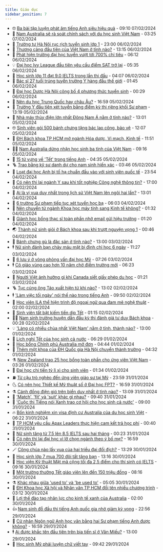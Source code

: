 ```yaml
---
title: Giáo dục
sidebar_position: 7
---
```


<!-- vnexpress-giao-duc:START -->
- 🤓 [Ba bài tập luyện phát âm tiếng Anh siêu hiệu quả](https://vnexpress.net/ba-bai-tap-luyen-phat-am-tieng-anh-sieu-hieu-qua-4710008.html) - 09:10 07/02/2024
- 🦆 [Nam Australia sẽ rà soát chính sách với du học sinh Việt Nam](https://vnexpress.net/nam-australia-se-ra-soat-chinh-sach-voi-du-hoc-sinh-viet-nam-4709800.html) - 03:25 07/02/2024
- 🦩 [Trường tư Hà Nội rục rịch tuyển sinh lớp 1](https://vnexpress.net/truong-tu-ha-noi-ruc-rich-tuyen-sinh-lop-1-4709413.html) - 23:00 06/02/2024
- 🌮 [Thương cảng đầu tiên của Việt Nam ở tỉnh nào?](https://vnexpress.net/thuong-cang-dau-tien-cua-viet-nam-o-tinh-nao-4708487.html) - 13:15 06/02/2024
- 🔭 [Phát hiện trường đại học tuyển vượt tới 700% chỉ tiêu](https://vnexpress.net/phat-hien-truong-dai-hoc-tuyen-vuot-toi-700-chi-tieu-4709375.html) - 06:12 06/02/2024
- 💡 [Đại học Ivy League đầu tiên yêu cầu điểm SAT trở lại](https://vnexpress.net/dai-hoc-ivy-league-dau-tien-yeu-cau-diem-sat-tro-lai-4709289.html) - 05:35 06/02/2024
- 🥰 [Học sinh lớp 11 đạt 9.0 IELTS trong lần thi đầu](https://vnexpress.net/hoc-sinh-lop-11-dat-9-0-ielts-trong-lan-thi-dau-4709282.html) - 04:07 06/02/2024
- 🐲 [Bác sĩ 27 tuổi trúng tuyển trường Y hàng đầu thế giới](https://vnexpress.net/bac-si-27-tuoi-trung-tuyen-truong-y-hang-dau-the-gioi-4709179.html) - 01:45 06/02/2024
- 🦒 [Đại học Dược Hà Nội công bố 4 phương thức tuyển sinh](https://vnexpress.net/dai-hoc-duoc-ha-noi-cong-bo-4-phuong-thuc-tuyen-sinh-4709196.html) - 00:29 06/02/2024
- 🦆 [Nên du học Trung Quốc hay châu Âu?](https://vnexpress.net/nen-du-hoc-trung-quoc-hay-chau-au-4709175.html) - 16:59 05/02/2024
- 🧰 [Trường Y đầu tiên xét tuyển bằng điểm kỳ thi riêng khối Sư phạm](https://vnexpress.net/truong-y-dau-tien-xet-tuyen-bang-diem-ky-thi-rieng-khoi-su-pham-4709108.html) - 13:19 05/02/2024
- 🐘 [Nhà máy thủy điện lớn nhất Đông Nam Á nằm ở tỉnh nào?](https://vnexpress.net/nha-may-thuy-dien-lon-nhat-dong-nam-a-nam-o-tinh-nao-4709119.html) - 13:01 05/02/2024
- 🤓 [Sinh viên gói 500 bánh chưng tặng bác lao công, bảo vệ](https://vnexpress.net/sinh-vien-goi-500-banh-chung-tang-bac-lao-cong-bao-ve-4709098.html) - 12:07 05/02/2024
- 🧰 [ĐH Bách khoa TP HCM mở ngành Hóa dược, Vi mạch, Kinh tế](https://vnexpress.net/dh-bach-khoa-tp-hcm-mo-nganh-hoa-duoc-vi-mach-kinh-te-4709076.html) - 11:51 05/02/2024
- 🧑‍💻 [Nam Australia dừng nhận học sinh ba tỉnh của Việt Nam](https://vnexpress.net/nam-australia-dung-nhan-hoc-sinh-ba-tinh-cua-viet-nam-4709069.html) - 09:16 05/02/2024
- 🫶 [15 từ vựng về &#39;Tết&#39; trong tiếng Anh](https://vnexpress.net/15-tu-vung-ve-tet-trong-tieng-anh-4708914.html) - 04:35 05/02/2024
- 🪜 [Trao bằng kỹ sư danh dự cho nam sinh hiến xác](https://vnexpress.net/trao-bang-ky-su-danh-du-cho-nam-sinh-hien-xac-4708724.html) - 03:46 05/02/2024
- 🎊 [Loạt đại học Anh bị tố hạ chuẩn đầu vào với sinh viên quốc tế](https://vnexpress.net/loat-dai-hoc-anh-bi-to-ha-chuan-dau-vao-voi-sinh-vien-quoc-te-4708514.html) - 23:54 04/02/2024
- 🧐 [Có nên thi lại ngành Y sau khi tốt nghiệp Công nghệ thông tin?](https://vnexpress.net/co-nen-thi-lai-nganh-y-sau-khi-tot-nghiep-cong-nghe-thong-tin-4708605.html) - 17:00 04/02/2024
- 🌈 [Ai là vị vua duy nhất trong lịch sử Việt Nam lên ngôi hai lần?](https://vnexpress.net/ai-la-vi-vua-duy-nhat-trong-lich-su-viet-nam-len-ngoi-hai-lan-4708601.html) - 13:01 04/02/2024
- 🥰 [6 trường Sư phạm tiếp tục xét tuyển học bạ](https://vnexpress.net/6-truong-su-pham-tiep-tuc-xet-tuyen-hoc-ba-4708131.html) - 06:03 04/02/2024
- 🎡 [Nên chuyển từ ngành Khoa học máy tính sang Kinh tế không?](https://vnexpress.net/nen-chuyen-tu-nganh-khoa-hoc-may-tinh-sang-kinh-te-khong-4708424.html) - 01:32 04/02/2024
- 🎊 [Giành học bổng thạc sĩ toàn phần nhờ email gửi hiệu trưởng](https://vnexpress.net/gianh-hoc-bong-thac-si-toan-phan-nho-email-gui-hieu-truong-4703308.html) - 01:20 04/02/2024
- 🌏 [Thành nữ sinh giỏi ở Bách khoa sau khi trượt nguyện vọng 1](https://vnexpress.net/thanh-nu-sinh-gioi-o-bach-khoa-sau-khi-truot-nguyen-vong-1-4708081.html) - 00:46 04/02/2024
- 🥸 [Bánh chưng gù là đặc sản ở tỉnh nào?](https://vnexpress.net/banh-chung-gu-la-dac-san-o-tinh-nao-4708414.html) - 13:00 03/02/2024
- 🕴 [Nữ sinh đánh bạn chảy máu mặt bị đình chỉ học 6 ngày](https://vnexpress.net/nu-sinh-danh-ban-chay-mau-mat-bi-dinh-chi-hoc-6-ngay-4708428.html) - 11:27 03/02/2024
- 💂 [6 lưu ý ở vòng phỏng vấn đại học Mỹ](https://vnexpress.net/6-luu-y-o-vong-phong-van-dai-hoc-my-4708125.html) - 07:26 03/02/2024
- 🕴 [Cô giáo vùng cao hơn 10 năm chờ điểm trường mới](https://vnexpress.net/co-giao-vung-cao-hon-10-nam-cho-diem-truong-moi-4708280.html) - 06:23 03/02/2024
- 🌋 [Người Việt ảnh hưởng gì khi Canada siết giấy phép du học](https://vnexpress.net/nguoi-viet-anh-huong-gi-khi-canada-siet-giay-phep-du-hoc-4707279.html) - 01:21 03/02/2024
- 🪜 [Tục cúng ông Táo xuất hiện từ khi nào?](https://vnexpress.net/tuc-cung-ong-tao-xuat-hien-tu-khi-nao-4708122.html) - 13:02 02/02/2024
- 🕴 [&#39;Làm việc tối ngày&#39; nói thế nào trong tiếng Anh](https://vnexpress.net/lam-viec-toi-ngay-noi-the-nao-trong-tieng-anh-4708119.html) - 09:50 02/02/2024
- 🎃 [Học viên ILA thể hiện trình độ ngoại ngữ qua đam mê nghệ thuật](https://vnexpress.net/hoc-vien-ila-the-hien-trinh-do-ngoai-ngu-qua-dam-me-nghe-thuat-4707877.html) - 02:00 02/02/2024
- 🦏 [Sinh viên tất bật kiếm tiền dịp Tết](https://vnexpress.net/sinh-vien-tat-bat-kiem-tien-dip-tet-4707732.html) - 01:15 02/02/2024
- 🧑‍🏫 [Nam sinh trường huyện dẫn đầu kỳ thi đánh giá tư duy Bách khoa](https://vnexpress.net/nam-sinh-truong-huyen-dan-dau-ky-thi-danh-gia-tu-duy-bach-khoa-4707291.html) - 00:28 02/02/2024
- 💡 [&#39;Làng có nhiều chùa nhất Việt Nam&#39; nằm ở tỉnh, thành nào?](https://vnexpress.net/lang-co-nhieu-chua-nhat-viet-nam-nam-o-tinh-thanh-nao-4707734.html) - 13:00 01/02/2024
- 🐎 [Lịch nghỉ Tết của học sinh cả nước](https://vnexpress.net/lich-nghi-tet-cua-hoc-sinh-ca-nuoc-4707476.html) - 06:29 01/02/2024
- 🧰 [Học bổng Chính phủ Australia mở đơn](https://vnexpress.net/hoc-bong-chinh-phu-australia-mo-don-4707518.html) - 04:44 01/02/2024
- 🙉 [Thêm một khoa của ĐH Quốc gia Hà Nội chuyển thành trường](https://vnexpress.net/them-mot-khoa-cua-dh-quoc-gia-ha-noi-chuyen-thanh-truong-4707526.html) - 04:32 01/02/2024
- ⚗️ [New Zealand trao 25 học bổng toàn phần cho ứng viên Việt Nam](https://vnexpress.net/new-zealand-trao-25-hoc-bong-toan-phan-cho-ung-vien-viet-nam-4707406.html) - 03:26 01/02/2024
- 🌝 [Đại học chi tiền tỷ lì xì cho sinh viên](https://vnexpress.net/dai-hoc-chi-tien-ty-li-xi-cho-sinh-vien-4706880.html) - 01:34 01/02/2024
- ⛽️ [Từ cậu trò nghèo đến ứng viên giáo sư tại Mỹ](https://vnexpress.net/tu-cau-tro-ngheo-den-ung-vien-giao-su-tai-my-4707337.html) - 23:59 31/01/2024
- 🌜 [Có nên học Thiết kế Mỹ thuật số ở Đại học FPT?](https://vnexpress.net/co-nen-hoc-thiet-ke-my-thuat-so-o-dai-hoc-fpt-4707166.html) - 16:59 31/01/2024
- ⚗️ [Cánh đồng điện gió trên biển duy nhất ở tỉnh nào?](https://vnexpress.net/canh-dong-dien-gio-tren-bien-duy-nhat-o-tinh-nao-4707150.html) - 13:09 31/01/2024
- 🧰 [&#39;Match&#39;, &#39;fit&#39; và &#39;suit&#39; khác gì nhau?](https://vnexpress.net/match-fit-va-suit-khac-gi-nhau-4707323.html) - 09:40 31/01/2024
- 🤗 [&#39;Cuộc thi Tiếng nói Xanh trao cơ hội cho học sinh cả nước&#39;](https://vnexpress.net/cuoc-thi-tieng-noi-xanh-trao-co-hoi-cho-hoc-sinh-ca-nuoc-4707284.html) - 09:00 31/01/2024
- 🔥 [Bốn kinh nghiệm xin visa định cư Australia của du học sinh Việt](https://vnexpress.net/bon-kinh-nghiem-xin-visa-dinh-cu-australia-cua-du-hoc-sinh-viet-4705131.html) - 06:22 31/01/2024
- 💪 [TP HCM yêu cầu Apax Leaders thực hiện cam kết trả học phí](https://vnexpress.net/tp-hcm-yeu-cau-apax-leaders-thuc-hien-cam-ket-tra-hoc-phi-4707014.html) - 00:40 31/01/2024
- 💂 [Nữ sinh tăng từ 7.5 lên 8.5 IELTS sau hai tháng](https://vnexpress.net/nu-sinh-tang-tu-7-5-len-8-5-ielts-sau-hai-thang-4706660.html) - 00:23 31/01/2024
- 🌮 [Có nên thi lại đại học vì lỡ chọn ngành theo ý bố mẹ?](https://vnexpress.net/co-nen-thi-lai-dai-hoc-vi-lo-chon-nganh-theo-y-bo-me-4704660.html) - 16:59 30/01/2024
- 🪄 [Công chúa nào lấy vua của hai triều đại đối địch?](https://vnexpress.net/cong-chua-nao-lay-vua-cua-hai-trieu-dai-doi-dich-4706831.html) - 13:29 30/01/2024
- 🎡 [Học sinh lớp 7 mua 700 đôi tất tặng bạn](https://vnexpress.net/hoc-sinh-lop-7-mua-700-doi-tat-tang-ban-4706643.html) - 13:16 30/01/2024
- 🌈 [Học viện Kỹ thuật Mật mã cộng tối đa 2,5 điểm cho thí sinh có IELTS](https://vnexpress.net/hoc-vien-ky-thuat-mat-ma-cong-toi-da-2-5-diem-cho-thi-sinh-co-ielts-4706865.html) - 09:16 30/01/2024
- 🎊 [Một trường thưởng Tết giáo viên lên đến 150 triệu đồng](https://vnexpress.net/mot-truong-thuong-tet-giao-vien-len-den-150-trieu-dong-4706815.html) - 08:16 30/01/2024
- ⚗️ [Khác nhau giữa &#39;used to&#39; và &#39;be used to&#39;](https://vnexpress.net/khac-nhau-giua-used-to-va-be-used-to-4706762.html) - 05:05 30/01/2024
- 🌁 [ĐH Khoa học Xã hội và Nhân văn TP HCM đổi tên nhiều chương trình](https://vnexpress.net/dh-khoa-hoc-xa-hoi-va-nhan-van-tp-hcm-doi-ten-nhieu-chuong-trinh-4706565.html) - 03:12 30/01/2024
- 🦏 [Lợi thế đào tạo nhân lực cho kinh tế xanh của Australia](https://vnexpress.net/loi-the-dao-tao-nhan-luc-cho-kinh-te-xanh-cua-australia-4706615.html) - 02:00 30/01/2024
- 👍 [Nam sinh đỗ đầu thi tiếng Anh quốc gia nhờ giảm kỳ vọng](https://vnexpress.net/nam-sinh-do-dau-thi-tieng-anh-quoc-gia-nho-giam-ky-vong-4706438.html) - 22:56 29/01/2024
- 🌈 [Cử nhân Ngôn ngữ Anh học văn bằng hai Sư phạm tiếng Anh được không?](https://vnexpress.net/cu-nhan-ngon-ngu-anh-hoc-van-bang-hai-su-pham-tieng-anh-duoc-khong-4705079.html) - 16:59 29/01/2024
- 🕴 [Ai được khắc tên đầu tiên trên bia tiến sĩ ở Văn Miếu?](https://vnexpress.net/ai-duoc-khac-ten-dau-tien-tren-bia-tien-si-o-van-mieu-4706500.html) - 13:00 29/01/2024
- 🧰 [Học sinh Mỹ phải luyện chữ viết tay](https://vnexpress.net/hoc-sinh-my-phai-luyen-chu-viet-tay-4706235.html) - 09:42 29/01/2024<!-- vnexpress-giao-duc:END -->
